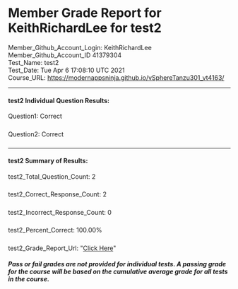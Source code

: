 # Member Grade Report for KeithRichardLee for test2  
   
Member_Github_Account_Login: KeithRichardLee  
Member_Github_Account_ID 41379304  
Test_Name: test2  
Test_Date: Tue Apr  6 17:08:10 UTC 2021  
Course_URL: https://modernappsninja.github.io/vSphereTanzu301_vt4163/  
   
---  
#### test2 Individual Question Results:  
Question1: Correct  
#####  
Question2: Correct  
#####  
---  
#### test2 Summary of Results:  
test2_Total_Question_Count: 2  
#####  
test2_Correct_Response_Count: 2  
#####  
test2_Incorrect_Response_Count: 0  
#####  
test2_Percent_Correct: 100.00%  
#####  
test2_Grade_Report_Url: "[Click Here](https://github.com/modernappsninjas/KeithRichardLee/blob/main/static/userdata/courses/vSphereTanzu301_vt4163/grade_report.pr166.test2.md)"
##### Pass or fail grades are not provided for individual tests. A passing grade for the course will be based on the cumulative average grade for all tests in the course.  
